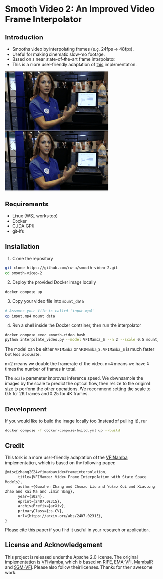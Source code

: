# Smooth Video 2: An Improved Video Frame Interpolator

## Introduction
 - Smooths video by interpolating frames (e.g. 24fps → 48fps). 
 - Useful for making cinematic slow-mo footage.
 - Based on a near state-of-the-art frame interpolator.
 - This is a more user-friendly adaptation of [this](https://github.com/MCG-NJU/VFIMamba) implementation.

<p float="left">
  <img src=figs/out_2x.gif width=340 />
  <img src=figs/out_8x.gif width=340 /> 
</p>

## Requirements
 - Linux (WSL works too)
 - Docker
 - CUDA GPU
 - git-lfs

## Installation
1. Clone the repository
```bash
git clone https://github.com/rw-a/smooth-video-2.git
cd smooth-video-2
```
2. Deploy the provided Docker image locally
```bash
docker compose up
```
3. Copy your video file into `mount_data`
```bash
# Assumes your file is called 'input.mp4'
cp input.mp4 mount_data
```
4. Run a shell inside the Docker container, then run the interpolator
```bash
docker compose exec smooth-video bash
python interpolate_video.py --model VFIMamba_S --n 2 --scale 0.5 mount_data/input.mp4 mount_data/output.mp4
```

The model can be either `VFIMamba` or `VFIMamba_S`. `VFIMamba_S` is much faster but less accurate.

`n`=2 means we double the framerate of the video. `n`=4 means we have 4 times the number of frames in total.

The `scale` parameter improves inference speed. We downsample the images by the scale to predict the optical flow, then resize to the original size to perform the other operations. We recommend setting the scale to 0.5 for 2K frames and 0.25 for 4K frames.

## Development
If you would like to build the image locally too (instead of pulling it), run
```bash
docker compose -f docker-compose-build.yml up --build
```

## Credit

This fork is a more user-friendly adaptation of the [VFIMamba](https://github.com/MCG-NJU/VFIMamba) implementation, which is based on the following paper:

```
@misc{zhang2024vfimambavideoframeinterpolation,
      title={VFIMamba: Video Frame Interpolation with State Space Models}, 
      author={Guozhen Zhang and Chunxu Liu and Yutao Cui and Xiaotong Zhao and Kai Ma and Limin Wang},
      year={2024},
      eprint={2407.02315},
      archivePrefix={arXiv},
      primaryClass={cs.CV},
      url={https://arxiv.org/abs/2407.02315}, 
}
```

Please cite this paper if you find it useful in your research or application.

## License and Acknowledgement

This project is released under the Apache 2.0 license. The original implementation is [VFIMamba](https://github.com/MCG-NJU/VFIMamba), which is based on [RIFE](https://github.com/hzwer/arXiv2020-RIFE), [EMA-VFI](https://github.com/whai362/PVT), [MambaIR](https://github.com/csguoh/MambaIR?tab=readme-ov-file#installation) and [SGM-VFI](https://github.com/MCG-NJU/SGM-VFI). Please also follow their licenses. Thanks for their awesome work.
